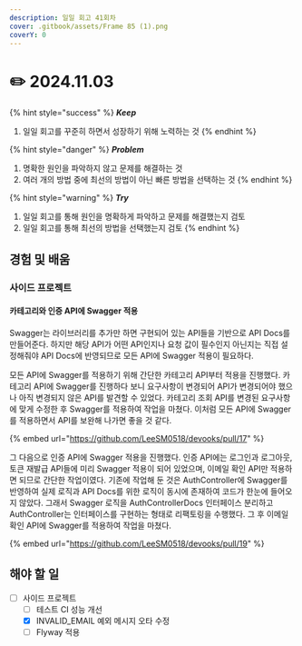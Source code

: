 ```yaml
---
description: 일일 회고 41회차
cover: .gitbook/assets/Frame 85 (1).png
coverY: 0
---
```


# ✏️ 2024.11.03

{% hint style="success" %}
_**Keep**_

1. 일일 회고를 꾸준히 하면서 성장하기 위해 노력하는 것
{% endhint %}

{% hint style="danger" %}
_**Problem**_

1. 명확한 원인을 파악하지 않고 문제를 해결하는 것
2. 여러 개의 방법 중에 최선의 방법이 아닌 빠른 방법을 선택하는 것
{% endhint %}

{% hint style="warning" %}
_**Try**_

1. 일일 회고를 통해 원인을 명확하게 파악하고 문제를 해결했는지 검토
2. 일일 회고를 통해 최선의 방법을 선택했는지 검토
{% endhint %}

## 경험 및 배움

### 사이드 프로젝트

#### 카테고리와 인증 API에 Swagger 적용

Swagger는 라이브러리를 추가만 하면 구현되어 있는 API들을 기반으로 API Docs를 만들어준다. 하지만 해당 API가 어떤 API인지나 요청 값이 필수인지 아닌지는 직접 설정해줘야 API Docs에 반영되므로 모든 API에 Swagger 적용이 필요하다.&#x20;

모든 API에 Swagger를 적용하기 위해 간단한 카테고리 API부터 적용을 진행했다. 카테고리 API에 Swagger를 진행하다 보니 요구사항이 변경되어 API가 변경되어야 했으나 아직 변경되지 않은 API를 발견할 수 있었다. 카테고리 조회 API를 변경된 요구사항에 맞게 수정한 후 Swagger를 적용하여 작업을 마쳤다. 이처럼 모든 API에 Swagger를 적용하면서 API를 보완해 나가면 좋을 것 같다.

{% embed url="https://github.com/LeeSM0518/devooks/pull/17" %}

그 다음으로 인증 API에 Swagger 적용을 진행했다. 인증 API에는 로그인과 로그아웃, 토큰 재발급 API들에 미리 Swagger 적용이 되어 있었으며, 이메일 확인 API만 적용하면 되므로 간단한 작업이였다. 기존에 작업해 둔 것은 AuthController에 Swagger를 반영하여 실제 로직과 API Docs를 위한 로직이 동시에 존재하여 코드가 한눈에 들어오지 않았다. 그래서 Swagger 로직을 AuthControllerDocs 인터페이스 분리하고 AuthController는 인터페이스를 구현하는 형태로 리팩토링을 수행했다. 그 후 이메일 확인 API에 Swagger를 적용하여 작업을 마쳤다.

{% embed url="https://github.com/LeeSM0518/devooks/pull/19" %}

## 해야 할 일

* [ ] 사이드 프로젝트
  * [ ] 테스트 CI 성능 개선
  * [x] INVALID\_EMAIL 예외 메시지 오타 수정
  * [ ] Flyway 적용
